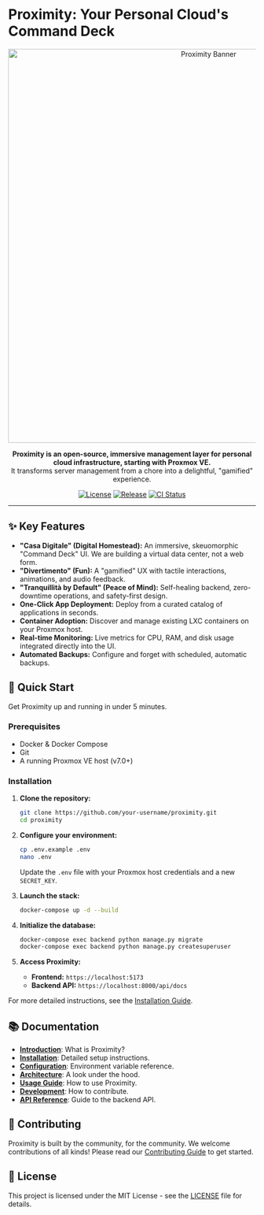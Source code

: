 # Proximity: Your Personal Cloud's Command Deck

<p align="center">
  <img src="https://raw.githubusercontent.com/your-username/proximity/main/docs/assets/proximity-banner.png" alt="Proximity Banner" width="800"/>
</p>

<p align="center">
  <strong>Proximity is an open-source, immersive management layer for personal cloud infrastructure, starting with Proxmox VE.</strong>
  <br />
  It transforms server management from a chore into a delightful, "gamified" experience.
</p>

<p align="center">
  <a href="https://github.com/your-username/proximity/blob/main/LICENSE"><img src="https://img.shields.io/github/license/your-username/proximity" alt="License"></a>
  <a href="https://github.com/your-username/proximity/releases"><img src="https://img.shields.io/github/v/release/your-username/proximity" alt="Release"></a>
  <a href="https://github.com/your-username/proximity/actions"><img src="https://img.shields.io/github/actions/workflow/status/your-username/proximity/ci.yml?branch=main" alt="CI Status"></a>
</p>

---

## ✨ Key Features

*   **"Casa Digitale" (Digital Homestead):** An immersive, skeuomorphic "Command Deck" UI. We are building a virtual data center, not a web form.
*   **"Divertimento" (Fun):** A "gamified" UX with tactile interactions, animations, and audio feedback.
*   **"Tranquillità by Default" (Peace of Mind):** Self-healing backend, zero-downtime operations, and safety-first design.
*   **One-Click App Deployment:** Deploy from a curated catalog of applications in seconds.
*   **Container Adoption:** Discover and manage existing LXC containers on your Proxmox host.
*   **Real-time Monitoring:** Live metrics for CPU, RAM, and disk usage integrated directly into the UI.
*   **Automated Backups:** Configure and forget with scheduled, automatic backups.

## 🚀 Quick Start

Get Proximity up and running in under 5 minutes.

### Prerequisites

*   Docker & Docker Compose
*   Git
*   A running Proxmox VE host (v7.0+)

### Installation

1.  **Clone the repository:**
    ```bash
    git clone https://github.com/your-username/proximity.git
    cd proximity
    ```

2.  **Configure your environment:**
    ```bash
    cp .env.example .env
    nano .env
    ```
    Update the `.env` file with your Proxmox host credentials and a new `SECRET_KEY`.

3.  **Launch the stack:**
    ```bash
    docker-compose up -d --build
    ```

4.  **Initialize the database:**
    ```bash
    docker-compose exec backend python manage.py migrate
    docker-compose exec backend python manage.py createsuperuser
    ```

5.  **Access Proximity:**
    *   **Frontend:** `https://localhost:5173`
    *   **Backend API:** `https://localhost:8000/api/docs`

For more detailed instructions, see the [Installation Guide](docs/2-installation.md).

## 📚 Documentation

*   [**Introduction**](docs/1-introduction.md): What is Proximity?
*   [**Installation**](docs/2-installation.md): Detailed setup instructions.
*   [**Configuration**](docs/3-configuration.md): Environment variable reference.
*   [**Architecture**](docs/4-architecture.md): A look under the hood.
*   [**Usage Guide**](docs/5-usage-guide.md): How to use Proximity.
*   [**Development**](docs/6-development.md): How to contribute.
*   [**API Reference**](docs/7-api-reference.md): Guide to the backend API.

## 🤝 Contributing

Proximity is built by the community, for the community. We welcome contributions of all kinds! Please read our [Contributing Guide](CONTRIBUTING.md) to get started.

## 📄 License

This project is licensed under the MIT License - see the [LICENSE](LICENSE) file for details.